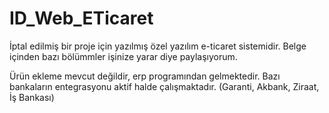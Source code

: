 # ID_Web_ETicaret

İptal edilmiş bir proje için yazılmış özel yazılım e-ticaret sistemidir. 
Belge içinden bazı bölümmler işinize yarar diye paylaşıyorum.

Ürün ekleme mevcut değildir, erp programından gelmektedir. 
Bazı bankaların entegrasyonu aktif halde çalışmaktadır. (Garanti, Akbank, Ziraat, İş Bankası)
